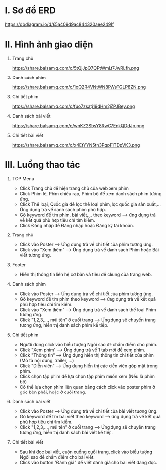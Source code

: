# I. Sơ đồ ERD
https://dbdiagram.io/d/65a409d9ac844320aee2491f

# II. Hình ảnh giao diện
1. Trang chủ

   https://share.balsamiq.com/c/5tQjJpQ7QPtWmLt7JwRLfh.png

2. Danh sách phim
   
   https://share.balsamiq.com/c/1oQ2R4VNtWN8PWsTGLP8ZN.png
   
3. Chi tiết phim
   
   https://share.balsamiq.com/c/fuo7zsatj19dHm2jZPJBey.png
   
4. Danh sách bài viết
   
   https://share.balsamiq.com/c/wnKZ2SbsY8RwC7EnkQDdJp.png
    
5. Chi tiết bài viết

    https://share.balsamiq.com/c/x4EtYYN5tn3PqpF1TDpVK3.png

# III. Luồng thao tác
1. TOP Menu
   
   - Click Trang chủ để hiện trang chủ của web xem phim
   - Click Phim lẻ, Phim chiếu rạp, Phim bộ để xem danh sách phim tương ứng.
   - Click Thể loại, Quốc gia để lọc thể loại phim, lọc quốc gia sản xuất,… Ứng dụng trả về danh sách phim phù hợp.
   - Gõ keyword để tìm phim, bài viết,... theo keyword --> ứng dụng trả về kết quả phù hợp tiêu chí tìm kiếm.
   - Click Đăng nhập để Đăng nhập hoặc Đăng ký tài khoản.
   

2. Trang chủ

   - Click vào Poster --> Ứng dụng trả về chi tiết của phim tương ứng.
   - Click vào "Xem thêm" --> Ứng dụng trả về danh sách Phim hoặc Bài viết tương ứng.

3. Footer

   - Hiển thị thông tin liên hệ cơ bản và tiêu đề chung của trang web.

4. Danh sách phim

   - Click vào Poster --> Ứng dụng trả về chi tiết của phim tương ứng.
   - Gõ keyword để tìm phim theo keyword --> ứng dụng trả về kết quả phù hợp tiêu chí tìm kiếm.
   - Click vào "Xem thêm" --> Ứng dụng trả về danh sách thể loại Phim tương ứng.
   - Click "1,2,3,..., mũi tên" ở cuối trang --> Ứng dụng sẽ chuyển trang tương ứng, hiển thị danh sách phim kế tiếp.

5. Chi tiết phim

   - Người dùng click vào biểu tượng Ngôi sao để chấm điểm cho phim.
   - Click "Xem phim" --> Ứng dụng trả về 1 tab mới để xem phim.
   - Click "Thông tin" --> Ứng dụng hiển thị thông tin chi tiết của phim (Mô tả nội dung, trailer, ...)
   - Click "Diễn viên" --> Ứng dụng hiển thị các diễn viên góp mặt trong phim.
   - Click chọn tập phim để lựa chọn tập phim muốn xem (Nếu là phim bộ)
   - Có thể lựa chọn phim liên quan bằng cách click vào poster phim ở góc bên phải, hoặc ở cuối trang.

6. Danh sách bài viết

   - Click vào Poster --> Ứng dụng trả về chi tiết của bài viết tương ứng.
   - Gõ keyword để tìm bài viết theo keyword --> ứng dụng trả về kết quả phù hợp tiêu chí tìm kiếm.
   - Click "1,2,3,..., mũi tên" ở cuối trang --> Ứng dụng sẽ chuyển trang tương ứng, hiển thị danh sách bài viết kế tiếp.

7. Chi tiết bài viết

   - Sau khi đọc bài viết, cuộn xuống cuối trang, click vào biểu tượng Ngôi sao để chấm điểm cho bài viết.
   - Click vào button "Đánh giá" để viết đánh giá cho bài viết đang đọc.

   

